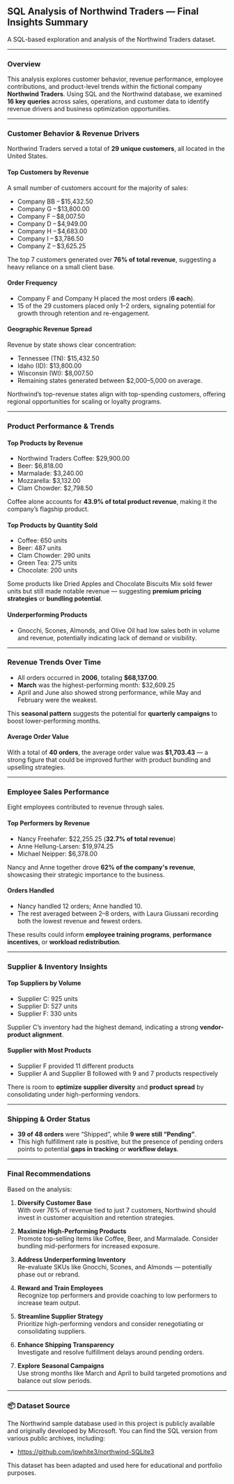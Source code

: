 ## SQL Analysis of Northwind Traders — Final Insights Summary
A SQL-based exploration and analysis of the Northwind Traders dataset.

---

### Overview

This analysis explores customer behavior, revenue performance, employee contributions, and product-level trends within the fictional company **Northwind Traders**. Using SQL and the Northwind database, we examined **16 key queries** across sales, operations, and customer data to identify revenue drivers and business optimization opportunities.

---

###  Customer Behavior & Revenue Drivers

Northwind Traders served a total of **29 unique customers**, all located in the United States.

#### Top Customers by Revenue

A small number of customers account for the majority of sales:

- Company BB – $15,432.50  
- Company G – $13,800.00  
- Company F – $8,007.50  
- Company D – $4,949.00  
- Company H – $4,683.00  
- Company I – $3,786.50  
- Company Z – $3,625.25  

The top 7 customers generated over **76% of total revenue**, suggesting a heavy reliance on a small client base.

#### Order Frequency

- Company F and Company H placed the most orders (**6 each**).
- 15 of the 29 customers placed only 1–2 orders, signaling potential for growth through retention and re-engagement.

####  Geographic Revenue Spread

Revenue by state shows clear concentration:

- Tennessee (TN): $15,432.50  
- Idaho (ID): $13,800.00  
- Wisconsin (WI): $8,007.50  
- Remaining states generated between $2,000–5,000 on average.

Northwind’s top-revenue states align with top-spending customers, offering regional opportunities for scaling or loyalty programs.

---

### Product Performance & Trends

####  Top Products by Revenue

- Northwind Traders Coffee: $29,900.00  
- Beer: $6,818.00  
- Marmalade: $3,240.00  
- Mozzarella: $3,132.00  
- Clam Chowder: $2,798.50  

Coffee alone accounts for **43.9% of total product revenue**, making it the company’s flagship product.

####  Top Products by Quantity Sold

- Coffee: 650 units  
- Beer: 487 units  
- Clam Chowder: 290 units  
- Green Tea: 275 units  
- Chocolate: 200 units  

Some products like Dried Apples and Chocolate Biscuits Mix sold fewer units but still made notable revenue — suggesting **premium pricing strategies** or **bundling potential**.

####  Underperforming Products

- Gnocchi, Scones, Almonds, and Olive Oil had low sales both in volume and revenue, potentially indicating lack of demand or visibility.

---

###  Revenue Trends Over Time

- All orders occurred in **2006**, totaling **$68,137.00**.  
- **March** was the highest-performing month: $32,609.25  
- April and June also showed strong performance, while May and February were the weakest.

This **seasonal pattern** suggests the potential for **quarterly campaigns** to boost lower-performing months.

####  Average Order Value

With a total of **40 orders**, the average order value was **$1,703.43** — a strong figure that could be improved further with product bundling and upselling strategies.

---

###  Employee Sales Performance

Eight employees contributed to revenue through sales.

####  Top Performers by Revenue

- Nancy Freehafer: $22,255.25 (**32.7% of total revenue**)  
- Anne Hellung-Larsen: $19,974.25  
- Michael Neipper: $6,378.00  

Nancy and Anne together drove **62% of the company's revenue**, showcasing their strategic importance to the business.

####  Orders Handled

- Nancy handled 12 orders; Anne handled 10.  
- The rest averaged between 2–8 orders, with Laura Giussani recording both the lowest revenue and fewest orders.

These results could inform **employee training programs**, **performance incentives**, or **workload redistribution**.

---

###  Supplier & Inventory Insights

####  Top Suppliers by Volume

- Supplier C: 925 units  
- Supplier D: 527 units  
- Supplier F: 330 units  

Supplier C’s inventory had the highest demand, indicating a strong **vendor-product alignment**.

####  Supplier with Most Products

- Supplier F provided 11 different products  
- Supplier A and Supplier B followed with 9 and 7 products respectively  

There is room to **optimize supplier diversity** and **product spread** by consolidating under high-performing vendors.

---

###  Shipping & Order Status

- **39 of 48 orders** were “Shipped”, while **9 were still “Pending”**.  
- This high fulfillment rate is positive, but the presence of pending orders points to potential **gaps in tracking** or **workflow delays**.

---

###  Final Recommendations

Based on the analysis:

1. **Diversify Customer Base**  
   With over 76% of revenue tied to just 7 customers, Northwind should invest in customer acquisition and retention strategies.

2. **Maximize High-Performing Products**  
   Promote top-selling items like Coffee, Beer, and Marmalade. Consider bundling mid-performers for increased exposure.

3. **Address Underperforming Inventory**  
   Re-evaluate SKUs like Gnocchi, Scones, and Almonds — potentially phase out or rebrand.

4. **Reward and Train Employees**  
   Recognize top performers and provide coaching to low performers to increase team output.

5. **Streamline Supplier Strategy**  
   Prioritize high-performing vendors and consider renegotiating or consolidating suppliers.

6. **Enhance Shipping Transparency**  
   Investigate and resolve fulfillment delays around pending orders.

7. **Explore Seasonal Campaigns**  
   Use strong months like March and April to build targeted promotions and balance out slow periods.

---

### 📦 Dataset Source

The Northwind sample database used in this project is publicly available and originally developed by Microsoft. You can find the SQL version from various public archives, including:

- https://github.com/jpwhite3/northwind-SQLite3

This dataset has been adapted and used here for educational and portfolio purposes.
